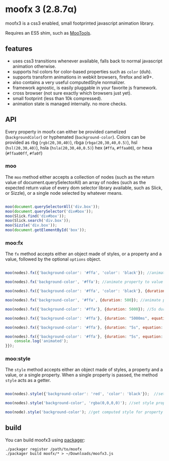 # moofx 3 (2.8.7α)

moofx3 is a css3 enabled, small footprinted javascript animation library.

Requires an ES5 shim, such as [MooTools](http://mootools.net).

## features

 - uses css3 transitions whenever available, falls back to normal javascript animation otherwise.
 - supports hsl colors for color-based properties such as `color` (duh).
 - supports transform animations in webkit browsers, firefox and ie9+.
 - also contains a very useful computedStyle normalizer.
 - framework agnostic, is easily pluggable in your favorite js framework.
 - cross browser (not sure exactly which browsers just yet).
 - small footprint (less than 10k compressed).
 - animation state is managed internally. no more checks.

## API

Every property in moofx can either be provided camelized (`backgroundColor`) or hyphenated (`background-color`).
Colors can be provided as rbg (`rgb(20,30,40)`), rbga (`rbga(20,30,40,0.5)`), hsl (`hsl(20,30,40)`), hsla (`hsla(20,30,40,0.5)`) hex (`#ffa`, `#ffaa00`), or hexa (`#ffaa00ff`, `#fa0f`)

### moo

The `moo` method either accepts a collection of nodes (such as the return value of document.querySelectorAll) an array of nodes (such as the expected return value of every dom selector library available, such as Slick, or Sizzle), or a single node selected by whatever means.

```javascript

moo(document.querySelectorAll('div.box'));
moo(document.querySelector('div#box'));
moo(Slick.find('div#box'));
moo(Slick.search('div.box'));
moo(Sizzle('div.box'));
moo(document.getElementById('box'));
```

### moo:fx

The `fx` method accepts either an object made of styles, or a property and a value, followed by the optional `options` object.


```javascript

moo(nodes).fx({'background-color': '#ffa', 'color': 'black'}); //animate some styles, default options

moo(nodes).fx('background-color', '#ffa'); //animate property to value

moo(nodes).fx({'background-color': '#ffa', 'color': 'black'}, {duration: 500}); //animate styles using options (500ms duration)

moo(nodes).fx('background-color', '#ffa', {duration: 500}); //animate property to value using options (500ms duration)

moo(nodes).fx({'background-color': '#ffa'}, {duration: 5000}); //5s duration

moo(nodes).fx({'background-color': '#ffa'}, {duration: "5000ms", equation: 'cubic-bezier(0.17,0.67,0.83,0.67)'}); //5s duration, cubic-bezier easing equation

moo(nodes).fx({'background-color': '#ffa'}, {duration: "5s", equation: 'ease-in'}); //5s duration, ease-in easing equation

moo(nodes).fx({'background-color': '#ffa'}, {duration: "5s", equation: 'ease-in-out', callback: function(){ //5s duration, ease-in-out easing equation, completion callback
	console.log('animated');
}});
```

### moo:style

The `style` method accepts either an object made of styles, a property and a value, or a single property. When a single property is passed, the method `style` acts as a getter.

```javascript

moo(nodes).style({'background-color': 'red', 'color': 'black'});  //set styles

moo(nodes).style('background-color', 'rgba(0,0,0,0)'); //set style property to value

moo(node).style('background-color'); //get computed style for property
```

## build

You can build moofx3 using [packager](https://github.com/kamicane/packager):

```
./packager register /path/to/moofx
./packager build moofx/* > ~/Downloads/moofx3.js
```
